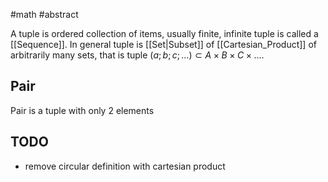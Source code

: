 #math #abstract 

A tuple is ordered collection of items, usually finite, infinite tuple is called a [[Sequence]].
In general tuple is [[Set|Subset]] of [[Cartesian_Product]] of arbitrarily many sets, that is tuple $(a; b; c; \ldots) \subset A \times B \times C \times \ldots$. 


## Pair
Pair is a tuple with only 2 elements


## TODO
- remove circular definition with cartesian product